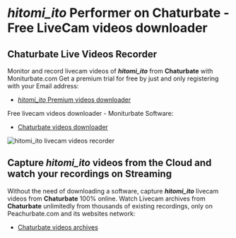 # _hitomi_ito_ Performer on Chaturbate - Free LiveCam videos downloader

## Chaturbate Live Videos Recorder

Monitor and record livecam videos of **_hitomi_ito_** from **Chaturbate** with Moniturbate.com
Get a premium trial for free by just and only registering with your Email address:
* [_hitomi_ito_ Premium videos downloader](https://moniturbate.com/request-demo-licence-key.html)

Free livecam videos downloader - Moniturbate Software:
* [Chaturbate videos downloader](https://moniturbate.com/moniturbate-download-software.html)

![_hitomi_ito_ livecam videos recorder](https://peachurnet.com/templates/moniturbate-software.png)


## Capture _hitomi_ito_ videos from the Cloud and watch your recordings on Streaming

Without the need of downloading a software, capture **_hitomi_ito_** livecam videos from **Chaturbate** 100% online.
Watch Livecam archives from **Chaturbate** unlimitedly from thousands of existing recordings, only on Peachurbate.com and its websites network:
* [Chaturbate videos archives](https://peachurnet.com/)